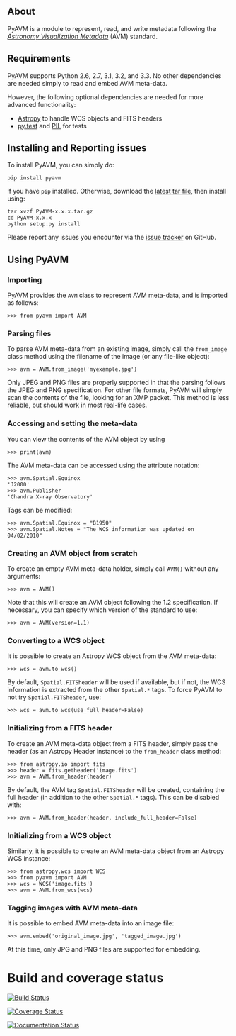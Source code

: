 About
-----

PyAVM is a module to represent, read, and write metadata following the
[*Astronomy Visualization Metadata*](http://www.virtualastronomy.org/avm_metadata.php)
(AVM) standard.

Requirements
------------

PyAVM supports Python 2.6, 2.7, 3.1, 3.2, and 3.3. No other dependencies are
needed simply to read and embed AVM meta-data.

However, the following optional dependencies are needed for more advanced
functionality:

* [Astropy](http://www.astropy.org) to handle WCS objects and FITS headers
* [py.test](http://www.pytest.org) and
  [PIL](http://www.pythonware.com/products/pil/) for tests

Installing and Reporting issues
-------------------------------

To install PyAVM, you can simply do:

    pip install pyavm

if you have ``pip`` installed. Otherwise, download the
[latest tar file](https://pypi.python.org/pypi/PyAVM/), then install using:

    tar xvzf PyAVM-x.x.x.tar.gz
    cd PyAVM-x.x.x
    python setup.py install

Please report any issues you encounter via the
[issue tracker](https://github.com/astrofrog/pyavm/issues) on GitHub.

Using PyAVM
-----------

### Importing

PyAVM provides the ``AVM`` class to represent AVM meta-data, and is imported as follows:

    >>> from pyavm import AVM

### Parsing files

To parse AVM meta-data from an existing image, simply call the ``from_image``
class method using the filename of the image (or any file-like object):

    >>> avm = AVM.from_image('myexample.jpg')

Only JPEG and PNG files are properly supported in that the parsing follows the
JPEG and PNG specification. For other file formats, PyAVM will simply scan the
contents of the file, looking for an XMP packet. This method is less reliable,
but should work in most real-life cases.

### Accessing and setting the meta-data

You can view the contents of the AVM object by using

    >>> print(avm)

The AVM meta-data can be accessed using the attribute notation:

    >>> avm.Spatial.Equinox
    'J2000'
    >>> avm.Publisher
    'Chandra X-ray Observatory'

Tags can be modified:

    >>> avm.Spatial.Equinox = "B1950"
    >>> avm.Spatial.Notes = "The WCS information was updated on 04/02/2010"

### Creating an AVM object from scratch

To create an empty AVM meta-data holder, simply call ``AVM()`` without any
arguments:

    >>> avm = AVM()

Note that this will create an AVM object following the 1.2 specification. If necessary, you can specify which version of the standard to use:

    >>> avm = AVM(version=1.1)

### Converting to a WCS object

It is possible to create an Astropy WCS object from the AVM meta-data:

    >>> wcs = avm.to_wcs()

By default, ``Spatial.FITSheader`` will be used if available, but if not, the WCS
information is extracted from the other ``Spatial.*`` tags. To force PyAVM to not
try ``Spatial.FITSheader``, use:

    >>> wcs = avm.to_wcs(use_full_header=False)

### Initializing from a FITS header

To create an AVM meta-data object from a FITS header, simply pass the header
(as an Astropy Header instance) to the ``from_header`` class method:

    >>> from astropy.io import fits
    >>> header = fits.getheader('image.fits')
    >>> avm = AVM.from_header(header)

By default, the AVM tag ``Spatial.FITSheader`` will be created, containing the
full header (in addition to the other ``Spatial.*`` tags). This can be
disabled with:

    >>> avm = AVM.from_header(header, include_full_header=False)

### Initializing from a WCS object

Similarly, it is possible to create an AVM meta-data object from an Astropy WCS instance:

    >>> from astropy.wcs import WCS
    >>> from pyavm import AVM
    >>> wcs = WCS('image.fits')
    >>> avm = AVM.from_wcs(wcs)

### Tagging images with AVM meta-data

It is possible to embed AVM meta-data into an image file:

    >>> avm.embed('original_image.jpg', 'tagged_image.jpg')

At this time, only JPG and PNG files are supported for embedding.

Build and coverage status
=========================

[![Build Status](https://travis-ci.org/astrofrog/pyavm.png?branch=master)](https://travis-ci.org/astrofrog/pyavm)

[![Coverage Status](https://coveralls.io/repos/astrofrog/pyavm/badge.png?branch=master)](https://coveralls.io/r/astrofrog/pyavm?branch=master)

[![Documentation Status](https://readthedocs.org/projects/pyavm/badge/?version=latest)](https://readthedocs.org/projects/pyavm/?badge=latest)

